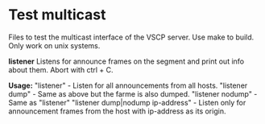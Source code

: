 <h1>Test multicast</h1>

Files to test the multicast interface of the VSCP server. Use make to build.
Only work on unix systems.

<b>listener</b>
Listens for announce frames on the segment and print out info about them. Abort
with ctrl + C.

<b>Usage:</b>
"listener" - Listen for all announcements from all hosts.
"listener dump" - Same as above but the farme is also dumped.
"listener nodump" - Same as "listener"
"listener dump|nodump ip-address" - Listen only for announcement frames from
    the host with ip-address as its origin.
